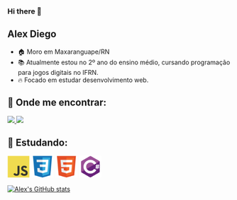 ### Hi there 👋

<!--
**alexdiegoo/alexdiegoo** is a ✨ _special_ ✨ repository because its `README.md` (this file) appears on your GitHub profile.

Here are some ideas to get you started:

- 🔭 I’m currently working on ...
- 🌱 I’m currently learning ...
- 👯 I’m looking to collaborate on ...
- 🤔 I’m looking for help with ...
- 💬 Ask me about ...
- 📫 How to reach me: ...
- 😄 Pronouns: ...
- ⚡ Fun fact: ...
-->

## Alex Diego
- :house: Moro em Maxaranguape/RN
- :books: Atualmente estou no 2º ano do ensino médio, cursando programação para jogos digitais no IFRN.
-  :fire: Focado em estudar desenvolvimento web.

##  :mag_right: Onde me encontrar:
<a href="https://www.instagram.com/alex.diego10/" target="_blank">
	<img src="https://www.flaticon.com/svg/vstatic/svg/1384/1384031.svg?token=exp=1616286233~hmac=a88373a25e4a365b6928240b7a681422" width="30px" />
</a>
<a href="https://www.linkedin.com/in/alex-diego-ba08251b7/" target="_blank">
	<img src="https://www.flaticon.com/svg/vstatic/svg/61/61109.svg?token=exp=1616286367~hmac=31667cd920d908496ab51269565fa790" width="30px"/>
</a>

## :seedling: Estudando:
<span><img src="https://raw.githubusercontent.com/devicons/devicon/master/icons/javascript/javascript-original.svg" width="50px" alt="Javascript"/></span>
<span><img src="https://raw.githubusercontent.com/devicons/devicon/master/icons/css3/css3-original.svg" width="50px" alt="CSS3"/><span>
<span><img src="https://raw.githubusercontent.com/devicons/devicon/master/icons/html5/html5-original.svg" width="50px" alt="HTML5"/></span>
<span><img src="https://raw.githubusercontent.com/devicons/devicon/master/icons/csharp/csharp-original.svg" width="50px" alt="Csharp"/></span>
	
[![Alex's GitHub stats](https://github-readme-stats.vercel.app/api?username=alexdiegoo)](https://github.com/anuraghazra/github-readme-stats)
